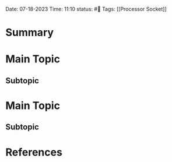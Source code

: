Date: 07-18-2023 
Time: 11:10
status: #📝 
Tags: [[Processor Socket]]

# Summary 


# Main Topic
## Subtopic

# Main Topic
## Subtopic



# References
